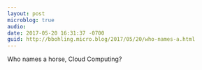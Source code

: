 ```yaml
---
layout: post
microblog: true
audio: 
date: 2017-05-20 16:31:37 -0700
guid: http://bbohling.micro.blog/2017/05/20/who-names-a.html
---
```

Who names a horse, Cloud Computing?
